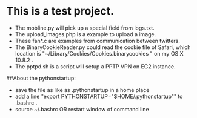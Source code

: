 This is a test project.
==========

* The mobline.py will pick up a special field from logs.txt.
* The upload_images.php is a example to upload a image.
* These fan*.c are examples from communication between twitters.
* The BinaryCookieReader.py could read the cookie file of Safari, which location is "~/Library/Cookies/Cookies.binarycookies " on my OS X 10.8.2 .
* The pptpd.sh is a script will setup a PPTP VPN on EC2 instance.

##About the pythonstartup: 
*  save the file as like as .pythonstartup in a home place 
*  add a line "export PYTHONSTARTUP="$HOME/.pythonstartup"" to .bashrc .
*  source ~/.bashrc OR restart window of command line


